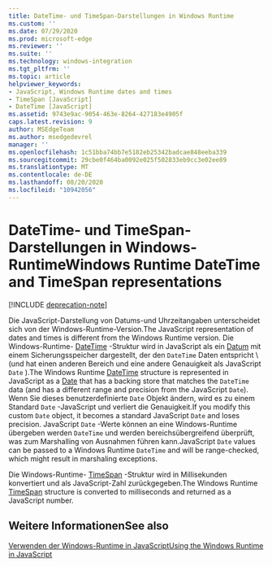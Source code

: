 ```yaml
---
title: DateTime- und TimeSpan-Darstellungen in Windows Runtime
ms.custom: ''
ms.date: 07/29/2020
ms.prod: microsoft-edge
ms.reviewer: ''
ms.suite: ''
ms.technology: windows-integration
ms.tgt_pltfrm: ''
ms.topic: article
helpviewer_keywords:
- JavaScript, Windows Runtime dates and times
- TimeSpan [JavaScript]
- DateTime [JavaScript]
ms.assetid: 9743e9ac-9054-463e-8264-427183e4905f
caps.latest.revision: 9
author: MSEdgeTeam
ms.author: msedgedevrel
manager: ''
ms.openlocfilehash: 1c51bba74bb7e5182eb25342badcae848eeba339
ms.sourcegitcommit: 29cbe0f464ba0092e025f502833eb9cc3e02ee89
ms.translationtype: MT
ms.contentlocale: de-DE
ms.lasthandoff: 08/20/2020
ms.locfileid: "10942056"
---
```

# <span data-ttu-id="07e9d-102">DateTime- und TimeSpan-Darstellungen in Windows-Runtime</span><span class="sxs-lookup"><span data-stu-id="07e9d-102">Windows Runtime DateTime and TimeSpan representations</span></span>  

[!INCLUDE [deprecation-note](../includes/legacy-edge-note.md)]  

<span data-ttu-id="07e9d-103">Die JavaScript-Darstellung von Datums-und Uhrzeitangaben unterscheidet sich von der Windows-Runtime-Version.</span><span class="sxs-lookup"><span data-stu-id="07e9d-103">The JavaScript representation of dates and times is different from the Windows Runtime version.</span></span>  <span data-ttu-id="07e9d-104">Die Windows-Runtime- [DateTime][UwpWindowsFoundationDatetime] -Struktur wird in JavaScript als ein [Datum][MDNDate] mit einem Sicherungsspeicher dargestellt, der den `DateTime` Daten entspricht \ (und hat einen anderen Bereich und eine andere Genauigkeit als JavaScript `Date` \).</span><span class="sxs-lookup"><span data-stu-id="07e9d-104">The Windows Runtime [DateTime][UwpWindowsFoundationDatetime] structure is represented in JavaScript as a [Date][MDNDate] that has a backing store that matches the `DateTime` data \(and has a different range and precision from the JavaScript `Date`\).</span></span>  <span data-ttu-id="07e9d-105">Wenn Sie dieses benutzerdefinierte `Date` Objekt ändern, wird es zu einem Standard `Date` -JavaScript und verliert die Genauigkeit.</span><span class="sxs-lookup"><span data-stu-id="07e9d-105">If you modify this custom `Date` object, it becomes a standard JavaScript `Date` and loses precision.</span></span>  <span data-ttu-id="07e9d-106">JavaScript `Date` -Werte können an eine Windows-Runtime übergeben werden `DateTime` und werden bereichsübergreifend überprüft, was zum Marshalling von Ausnahmen führen kann.</span><span class="sxs-lookup"><span data-stu-id="07e9d-106">JavaScript `Date` values can be passed to a Windows Runtime `DateTime` and will be range-checked, which might result in marshaling exceptions.</span></span>  

 <span data-ttu-id="07e9d-107">Die Windows-Runtime- [TimeSpan][UwpWindowsFoundationTimespan] -Struktur wird in Millisekunden konvertiert und als JavaScript-Zahl zurückgegeben.</span><span class="sxs-lookup"><span data-stu-id="07e9d-107">The Windows Runtime [TimeSpan][UwpWindowsFoundationTimespan] structure is converted to milliseconds and returned as a JavaScript number.</span></span>  

## <span data-ttu-id="07e9d-108">Weitere Informationen</span><span class="sxs-lookup"><span data-stu-id="07e9d-108">See also</span></span>  

[<span data-ttu-id="07e9d-109">Verwenden der Windows-Runtime in JavaScript</span><span class="sxs-lookup"><span data-stu-id="07e9d-109">Using the Windows Runtime in JavaScript</span></span>][WindowsRuntimeJavascript]  

<!-- links -->  

[WindowsRuntimeJavascript]: ./using-the-windows-runtime-in-javascript.md "Verwenden der Windows-Runtime in JavaScript | Microsoft docs"  

[UwpWindowsFoundationDatetime]: /uwp/api/Windows.Foundation.DateTime "DateTime-Struktur | Microsoft docs"  
[UwpWindowsFoundationTimespan]: /uwp/api/windows.foundation.timespan "TimeSpan-Struktur | Microsoft docs"  

[MDNDate]: https://developer.mozilla.org/docs/Web/JavaScript/Reference/Global_Objects/Date "Datum | MDN"  
